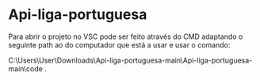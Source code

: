 # Api-liga-portuguesa
 
Para abrir o projeto no VSC pode ser feito através do CMD adaptando o seguinte path ao do computador que está a usar e usar o comando:

C:\Users\User\Downloads\Api-liga-portuguesa-main\Api-liga-portuguesa-main\code .
